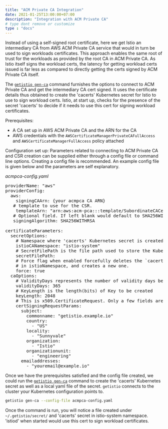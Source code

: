 ```yaml
---
title: "ACM Private CA Integration"
date: 2021-01-25T13:00:00+07:00
description: "Integration with ACM Private CA"
# type dont remove or customize
type : "docs"
---
```


Instead of using a self-signed root certificate, here we get Istio an intermediary CA from AWS ACM Private CA service that would in turn be used to sign workloads certificates. This approach enables the same root of trust for the workloads as provided by the root CA in ACM Private CA. As Istio itself signs the workload certs, the latency for getting workload certs issued is far less as compared to directly getting the certs signed by ACM Private CA itself.

The [`getistio gen-ca`](/getistio-cli/reference/getistio_gen-ca) command furnishes the options to connect to ACM Private CA and get the intermediary CA cert signed. It uses the certificate details thus obtained to create the 'cacerts' Kubernetes secret for Istio to use to sign workload certs. Istio, at start up, checks for the presence of the secret 'cacerts' to decide if it needs to use this cert for signing workload certificates.

Prerequisites:
- A CA set up in AWS ACM Private CA and the ARN for the CA
- AWS credentials with the `AWSCertificateManagerPrivateCAFullAccess` and `AWSCertificateManagerFullAccess` policy attached

Configuration set up:
Parameters related to connecting to ACM Private CA and CSR creation can be supplied either through a config file or command line options. Creating a config file is recommended.
An example config file is given below and the parameters are self explanatory.

*acmpca-config.yaml*
<pre>
providerName: "aws"
providerConfig:
  aws:
    signingCAArn: {your acmpca CA ARN}
   # template to use for the CSR.
    templateArn: "arn:aws:acm-pca:::template/SubordinateCACertificate_PathLen0/V1"
   # Optional field. If left blank would default to SHA256WITHRSA
   signingAlgorithm: SHA256WITHRSA

certificateParameters:
  secretOptions:
    # Namespace where 'cacerts' Kubernetes secret is created on your target cluster
    istioCANamespace: "istio-system"
    # SecretFilePath is the file path used to store the Kubernetes Secret in yaml format
    secretFilePath:
    # Force flag when enabled forcefully deletes the `cacerts` secret
    # in istioNamespace, and creates a new one.
    force: true
  caOptions:
    # ValidityDays represents the number of validity days before the CA expires.
    validityDays: 365
    # KeyLength is the length(bits) of Key to be created
    keyLength: 2048
    # This is x509.CertificateRequest. Only a few fields are shown below
    certSigningRequestParams:
      subject:
        commonname: "getistio.example.io"
        country:
          - "US"
        locality:
          - "Sunnyvale"
        organization:
          - "Istio"
        organizationunit:
          - "engineering"
      emailaddresses:
        - "youremail@example.io"
</pre>

Once we have the prerequisites satisfied and the config file created, we could run the [`getistio gen-ca`](/getistio-cli/reference/getistio_gen-ca) command to create the 'cacerts' Kubernetes secret as well as a local yaml file of the secret. `getistio` connects to the cluster your Kubernetes configuration  points to.
```sh
getistio gen-ca --config-file acmpca-config.yaml
```

Once the command is run, you will notice a file created under `~/.getistio/secret/` and 'cacerts' secret in istio-system namespace. 'istiod' when started would use this cert to sign workload certificates.

